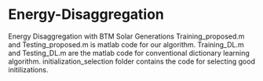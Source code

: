 # Energy-Disaggregation
Energy Disaggregation with BTM Solar Generations
Training_proposed.m and Testing_proposed.m is matlab code for our algorithm.
Training_DL.m and Testing_DL.m are the matlab code for conventional dictionary learning algorithm.
initialization_selection folder contains the code for selecting good initilizations.
